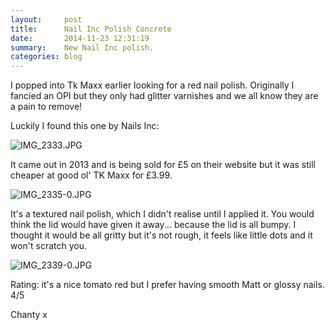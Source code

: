 ```yaml
---
layout:     post
title:      Nail Inc Polish Concrete
date:       2014-11-23 12:31:19
summary:    New Nail Inc polish.
categories: blog
---
```


I popped into Tk Maxx earlier looking for a red nail polish. Originally I fancied an OPI but they only had glitter varnishes and we all know they are a pain to remove!

Luckily I found this one by Nails Inc:

<img class="alignnone size-full" src="http://chantymarie.com/wp-content/uploads/2014/11/IMG_2333.jpg" alt="IMG_2333.JPG" />

It came out in 2013 and is being sold for £5 on their website but it was still cheaper at good ol' TK Maxx for £3.99.

<img class="alignnone size-full" src="http://chantymarie.com/wp-content/uploads/2014/11/IMG_2335-0.jpg" alt="IMG_2335-0.JPG" />

It's a textured nail polish, which I didn't realise until I applied it. You would think the lid would have given it away... because the lid is all bumpy. I thought it would be all gritty but it's not rough, it feels like little dots and it won't scratch you.

<img class="alignnone size-full" src="http://chantymarie.com/wp-content/uploads/2014/11/IMG_2339-0.jpg" alt="IMG_2339-0.JPG" />

Rating: it's a nice tomato red but I prefer having smooth Matt or glossy nails.
4/5

Chanty x
